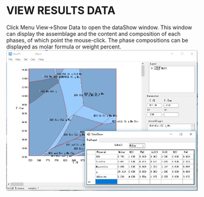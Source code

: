 # VIEW RESULTS DATA

Click Menu View->Show Data to open the dataShow window. This window can display the assemblage and the content and composition of each phases, of which point the mouse-click. The phase compositions can be displayed as molar formula or weight percent.
![](/img/Help/Datashow0.png)
